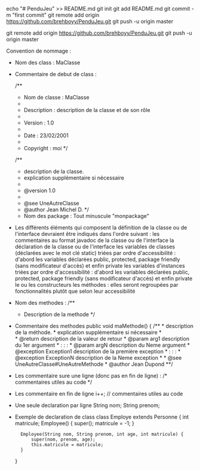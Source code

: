 echo "# PenduJeu" >> README.md
git init
git add README.md
git commit -m "first commit"
git remote add origin https://github.com/brehboyy/PenduJeu.git
git push -u origin master


git remote add origin https://github.com/brehboyy/PenduJeu.git
git push -u origin master


Convention de nommage : 
- Nom des class : MaClasse
- Commentaire de debut de class :

    /**
    * Nom de classe : MaClasse
    *
    * Description   : description de la classe et de son rôle 
    *
    * Version       : 1.0
    *
    * Date          : 23/02/2001
    * 
    * Copyright     : moi
    */

    /**
    * description de la classe.
    * explication supplémentaire si nécessaire
    * 
    * @version 1.0
    *
    * @see UneAutreClasse
    * @author Jean Michel D.
    */

    - Nom des package : Tout minuscule "monpackage"

- Les différents éléments qui composent la définition de la classe ou de l'interface devraient être indiqués dans l'ordre suivant :
    les commentaires au format javadoc de la classe ou de l'interface
    la déclaration de la classe ou de l'interface
    les variables de classes (déclarées avec le mot clé static) triées par ordre d'accessibilité : d'abord les variables déclarées public, protected, package friendly (sans modificateur d'accès) et enfin private
    les variables d'instances triées par ordre d'accessibilité : d'abord les variables déclarées public, protected, package friendly (sans modificateur d'accès) et enfin private
    le ou les constructeurs
    les méthodes : elles seront regroupées par fonctionnalités plutôt que selon leur accessibilité

- Nom des methodes : 
    /**
    *  Description de la methode
    */

- Commentaire des methodes
        public void maMethode() {
        /** 
        * description de la méthode.
        * explication supplémentaire si nécessaire 
        *  
        * @return      description de la valeur de retour 
        * @param       arg1 description du 1er argument 
        *    :           :         : 
        * @param       argN description du Neme argument 
        * @exception   Exception1  description de la première exception 
        *    :           :         : 
        * @exception ExceptionN  description de la Neme exception 
        * 
        * @see UneAutreClasse#UneAutreMethode 
        * @author   Jean Dupond 
        **/

- Les commentaire sure une ligne (donc pas en fin de ligne) : 
    /* commentaires utiles au code */
        
- Les commentaire en fin de ligne
    i++;         // commentaires utiles au code

- Une seule declaration par ligne 
    String nom;
    String prenom;
    
- Exemple de declaration de class
    class Employe extends Personne {
        int matricule;
        Employee() {
            super();
            matricule = -1;
        }
        
        Employee(String nom, String prenom, int age, int matricule) {
            super(nom, prenom, age);
            this.matricule = matricule;
        }
    }
    